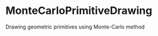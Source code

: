 MonteCarloPrimitiveDrawing
==========================

Drawing geometric primitives using Monte-Carlo method
